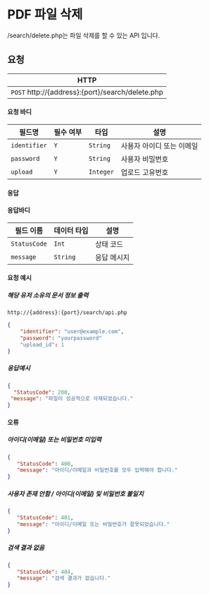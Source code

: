 
# PDF 파일 삭제
/search/delete.php는 파일 삭제를 할 수 있는 API 입니다.

## 요청
|HTTP|
|--|
| `POST` http://{address}:{port}/search/delete.php |

#### 요청 바디

| 필드명        | 필수 여부 | 타입    | 설명                           |
|---------------|-----------|---------|--------------------------------|
| `identifier`  | `Y`       | `String`| 사용자 아이디 또는 이메일        |
| `password`    | `Y`       | `String`| 사용자 비밀번호                 |
| `upload`     | `Y`       | `Integer`| 업로드 고유번호                 |

#### 응답

#### 응답바디
|필드 이름|데이터 타입|설명|
|--|--|--|
|`StatusCode`|`Int`|상태 코드|
|`message`|`String`|응답 메시지|

#### 요청 예시
##### 해당 유저 소유의 문서 정보 출력
```url
http://{address}:{port}/search/api.php
```
```json
{
    "identifier": "user@example.com",
    "password": "yourpassword"
    "upload_id": 1
}
```

##### 응답예시
```JSON
{
  "StatusCode": 200,
 "message": "파일이 성공적으로 삭제되었습니다."
}
```

#### 오류
##### 아이디(이메일) 또는 비밀번호 미입력
```JSON
{
   "StatusCode": 400,
   "message": "아이디/이메일과 비밀번호를 모두 입력해야 합니다."
}
```

##### 사용자 존재 안함 / 아이디(이메일) 및 비밀번호 불일치
```JSON
{
   "StatusCode": 401,
   "message": "아이디/이메일 또는 비밀번호가 잘못되었습니다."
}
```

##### 검색 결과 없음
```JSON
{
   "StatusCode": 404,
   "message": "검색 결과가 없습니다."
}
```
